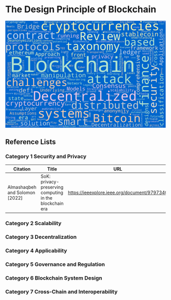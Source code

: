 # The Design Principle of Blockchain

<img src="./figs/wordcloud_blue.png" alt="drawing" width="800"/>



## Reference Lists

### Category 1 Security and Privacy

|Citation                       | Title                                                  | URL                                          | 
|-------------------------------|--------------------------------------------------------|----------------------------------------------|
|Almashaqbeh and Solomon [2022] |SoK: privacy-preserving computing in the blockchain era |https://ieeexplore.ieee.org/document/9797340  |



### Category 2 Scalability



### Category 3 Decentralization


### Category 4 Applicability


### Category 5 Governance and Regulation


### Category 6 Blockchain System Design

### Category 7 Cross-Chain and Interoperability
